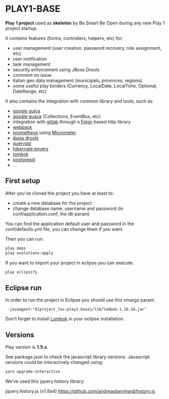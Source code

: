 PLAY1-BASE
==========

**Play 1 project** used as **skeleton** by Be Smart Be Open during any new Play 1 project startup.

It contains features (forms, controllers, helpers, etc) for:
 - user management (user creation, password recovery, role assignment, etc)
 - user notification
 - task management
 - security enforcement using JBoss Drools 
 - comment on issue
 - italian geo data management (municipals, provinces, regions)
 - some useful play binders (Currency, LocalDate, LocalTime, Optional, DateRange, etc)

It also contains the integration with common library and tools, such as:
 - [google guice](https://github.com/google/guice)
 - [google guava](https://github.com/google/guava) (Collections, EventBus, etc)
 - integration with [gitlab](https://gitlab.com/) through a [Feign](https://github.com/OpenFeign/feign) based http library
 - [webpack](https://webpack.js.org/)
 - [prometheus](https://prometheus.io/) using [Micrometer](https://micrometer.io/)
 - [jboss drools](https://www.drools.org/)
 - [querydsl](http://www.querydsl.com/)
 - [hibernate envers](http://hibernate.org/orm/envers/)
 - [lombok](https://projectlombok.org/)
 - [postgresql](https://www.postgresql.org)
 - ...

First setup
-----------
After you've cloned the project you have at least to:
 - create a new database for the project
 - change database name, username and password (in conf/application.conf, the db param)

You can find the application default user and password in the conf/defaults.yml file, 
you can change them if you want.

Then you can run:

```sh
play deps
play evolutions:apply
```

If you want to import your project in eclipse you can execute:

```sh
play eclipsify
```

Eclipse run
------------
In order to run the project in Eclipse you should use this vmargs param:

```
 -javaagent:"${project_loc:play1-base}/lib/lombok-1.16.18.jar"
```

Don't forget to install [Lombok](https://projectlombok.org/) in your eclipse installation.

Versions
--------

Play version is **1.5.x**.

See package.json to check the javascript library versions.
Javascript versions could be interactively changed using:

```sh
yarn upgrade-interactive
```

We've used this jquery.history library:

jquery.history.js (v1.8a4) https://github.com/andreasbernhard/history.js
